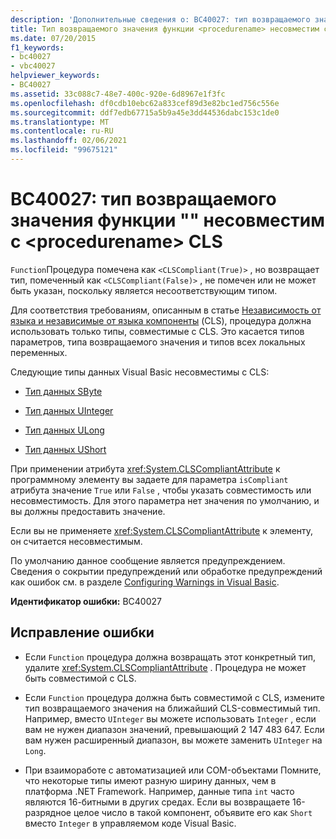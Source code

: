 ```yaml
---
description: 'Дополнительные сведения о: BC40027: тип возвращаемого значения функции "" несовместим с <procedurename> CLS'
title: Тип возвращаемого значения функции <procedurename> несовместим с CLS
ms.date: 07/20/2015
f1_keywords:
- bc40027
- vbc40027
helpviewer_keywords:
- BC40027
ms.assetid: 33c088c7-48e7-400c-920e-6d8967e1f3fc
ms.openlocfilehash: df0cdb10ebc62a833cef89d3e82bc1ed756c556e
ms.sourcegitcommit: ddf7edb67715a5b9a45e3dd44536dabc153c1de0
ms.translationtype: MT
ms.contentlocale: ru-RU
ms.lasthandoff: 02/06/2021
ms.locfileid: "99675121"
---
```

# <a name="bc40027-return-type-of-function-procedurename-is-not-cls-compliant"></a>BC40027: тип возвращаемого значения функции "" несовместим с \<procedurename> CLS

`Function`Процедура помечена как `<CLSCompliant(True)>` , но возвращает тип, помеченный как `<CLSCompliant(False)>` , не помечен или не может быть указан, поскольку является несоответствующим типом.

 Для соответствия требованиям, описанным в статье [Независимость от языка и независимые от языка компоненты](../../../standard/language-independence-and-language-independent-components.md) (CLS), процедура должна использовать только типы, совместимые с CLS. Это касается типов параметров, типа возвращаемого значения и типов всех локальных переменных.

 Следующие типы данных Visual Basic несовместимы с CLS:

- [Тип данных SByte](../data-types/sbyte-data-type.md)

- [Тип данных UInteger](../data-types/uinteger-data-type.md)

- [Тип данных ULong](../data-types/ulong-data-type.md)

- [Тип данных UShort](../data-types/ushort-data-type.md)

 При применении атрибута <xref:System.CLSCompliantAttribute> к программному элементу вы задаете для параметра `isCompliant` атрибута значение `True` или `False` , чтобы указать совместимость или несовместимость. Для этого параметра нет значения по умолчанию, и вы должны предоставить значение.

 Если вы не применяете <xref:System.CLSCompliantAttribute> к элементу, он считается несовместимым.

 По умолчанию данное сообщение является предупреждением. Сведения о сокрытии предупреждений или обработке предупреждений как ошибок см. в разделе [Configuring Warnings in Visual Basic](/visualstudio/ide/configuring-warnings-in-visual-basic).

 **Идентификатор ошибки:** BC40027

## <a name="to-correct-this-error"></a>Исправление ошибки

- Если `Function` процедура должна возвращать этот конкретный тип, удалите <xref:System.CLSCompliantAttribute> . Процедура не может быть совместимой с CLS.

- Если `Function` процедура должна быть совместимой с CLS, измените тип возвращаемого значения на ближайший CLS-совместимый тип. Например, вместо `UInteger` вы можете использовать `Integer` , если вам не нужен диапазон значений, превышающий 2 147 483 647. Если вам нужен расширенный диапазон, вы можете заменить `UInteger` на `Long`.

- При взаимоработе с автоматизацией или COM-объектами Помните, что некоторые типы имеют разную ширину данных, чем в платформа .NET Framework. Например, данные типа `int` часто являются 16-битными в других средах. Если вы возвращаете 16-разрядное целое число в такой компонент, объявите его как `Short` вместо `Integer` в управляемом коде Visual Basic.
